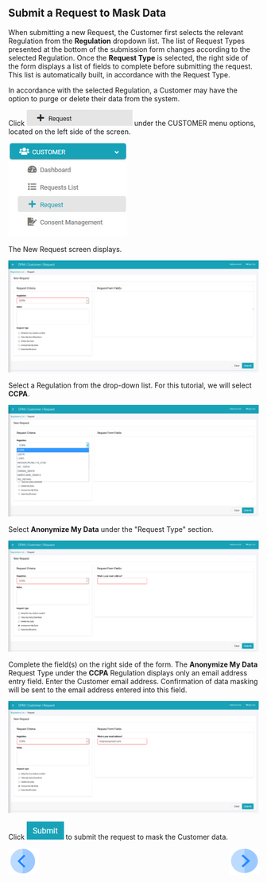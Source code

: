 ## Submit a Request to Mask Data

When submitting a new Request, the Customer first selects the relevant Regulation from the **Regulation** dropdown list. The list of Request Types presented at the bottom of the submission form changes according to the selected Regulation. Once the **Request Type** is selected, the right side of the form displays a list of fields to complete before submitting the request. This list is automatically built, in accordance with the Request Type.

In accordance with the selected Regulation, a Customer may have the option to purge or delete their data from the system.

Click ![image](/articles/demo_project/DPM_Demo_Project/images/06_1_Purging_Request_LeftPanel.jpg) under the CUSTOMER menu options, located on the left side of the screen. 

![image](/articles/demo_project/DPM_Demo_Project/images/06_1_Purging_Request_LeftPanel2.jpg)     

The New Request screen displays.

![image](/articles/demo_project/DPM_Demo_Project/images/06_2_Purging_Request1.jpg)

Select a Regulation from the drop-down list. For this tutorial, we will select **CCPA**.

![image](/articles/demo_project/DPM_Demo_Project/images/06_3_Purging_DeleteMyData_Reg.jpg)  

Select **Anonymize My Data** under the "Request Type" section.

![image](/articles/demo_project/DPM_Demo_Project/images/05_1_Masking_AnonMyData.jpg)

Complete the field(s) on the right side of the form. The **Anonymize My Data** Request Type under the **CCPA** Regulation displays only an email address entry field. Enter the Customer email address. Confirmation of data masking will be sent to the email address entered into this field. 

![image](/articles/demo_project/DPM_Demo_Project/images/05_2_Masking_AnonMyData.jpg)     

Click ![image](/articles/demo_project/DPM_Demo_Project/images/06_ICON_Submit.jpg) to submit the request to mask the Customer data.



[![Previous](/articles/demo_project/DPM_Demo_Project/images/Previous.png)]( /articles/demo_project/DPM_Demo_Project/05_Masking/03_03_Masking_Login.md)[<img align="right" width="60" height="54" src="/articles/demo_project/DPM_Demo_Project/images/Next.png">](/articles/demo_project/DPM_Demo_Project/05_Masking/03_05_Masking_Ensure_Marked_Complete.md)
